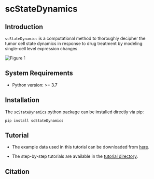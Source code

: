# scStateDynamics

## Introduction
`scStateDynamics` is a computational method to thoroughly decipher the tumor cell state dynamics in response to drug treatment by modeling single-cell level expression changes.

![Figure 1](https://github.com/wguo-research/scStateDynamics/assets/54011517/85609806-d2b3-4052-b199-28f375ec51b6)



## System Requirements
- Python version: >= 3.7



## Installation

The `scStateDynamics` python package can be installed directly via pip:
```
pip install scStateDynamics
```



## Tutorial

- The example data used in this tutorial can be downloaded from [here](https://cloud.tsinghua.edu.cn/f/7d0fe271927a48eca3ee/?dl=1).
	
- The step-by-step tutorials are available in the [tutorial directory](https://github.com/wguo-research/scStateDynamics/tree/main/tutorial).



## Citation
